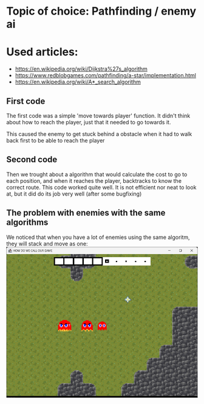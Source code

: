 # Topic of choice: Pathfinding / enemy ai
# Used articles:
- https://en.wikipedia.org/wiki/Dijkstra%27s_algorithm
- https://www.redblobgames.com/pathfinding/a-star/implementation.html
- https://en.wikipedia.org/wiki/A*_search_algorithm

## First code
The first code was a simple 'move towards player' function. It didn't think about how to reach the player, just that it needed to go towards it.

This caused the enemy to get stuck behind a obstacle when it had to walk back first to be able to reach the player


## Second code
Then we trought about a algorithm that would calculate the cost to go to each position, and when it reaches the player, backtracks to know the correct route. This code worked quite well. It is not efficient nor neat to look at, but it did do its job very well (after some bugfixing)

## The problem with enemies with the same algorithms
We noticed that when you have a lot of enemies using the same algoritm, they will stack and move as one:
![Multiple enemies on top of each other](/docs/img/image.png)
